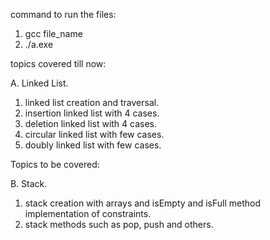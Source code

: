 command to run the files:

1. gcc file_name 
2. ./a.exe


topics covered till now: 

A. Linked List. 
1. linked list creation and traversal. 
2. insertion linked list with 4 cases.
3. deletion linked list with 4 cases.
4. circular linked list with few cases.
5. doubly linked list with few cases.

Topics to be covered: 

B. Stack.
1. stack creation with arrays and isEmpty and isFull method implementation of constraints.
2. stack methods such as pop, push and others.